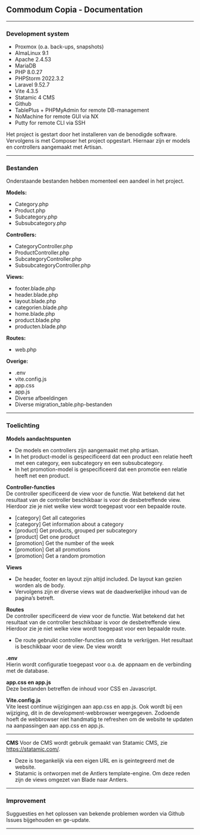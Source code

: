 <h2>Commodum Copia - Documentation</h2>
<hr>
<h3>Development system</h3>

- Proxmox (o.a. back-ups, snapshots)
- AlmaLinux 9.1
- Apache 2.4.53
- MariaDB
- PHP 8.0.27
- PHPStorm 2022.3.2
- Laravel 9.52.7
- Vite 4.3.5
- Statamic 4 CMS
- Github
- TablePlus + PHPMyAdmin for remote DB-management
- NoMachine for remote GUI via NX
- Putty for remote CLI via SSH

Het project is gestart door het installeren van de benodigde software. 
Vervolgens is met Composer het project opgestart. Hiernaar zijn er
models en controllers aangemaakt met Artisan.

<hr>
<h3>Bestanden</h3>
Onderstaande bestanden hebben momenteel een aandeel in het project.
  
**Models:**
- Category.php
- Product.php
- Subcategory.php
- Subsubcategory.php

**Controllers:**
- CategoryController.php
- ProductController.php
- SubcategoryController.php
- SubsubcategoryController.php

**Views:**
- footer.blade.php
- header.blade.php
- layout.blade.php
- categorien.blade.php
- home.blade.php
- product.blade.php
- producten.blade.php

**Routes:**
- web.php

**Overige:**
- .env
- vite.config.js
- app.css
- app.js
- Diverse afbeeldingen
- Diverse migration_table.php-bestanden

<hr>
<h3>Toelichting</h3>

**Models aandachtspunten**
-	De models en controllers zijn aangemaakt met php artisan.
-	In het product-model is gespecificeerd dat een product een relatie heeft met een category, een subcategory en een subsubcategory.
-	In het promotion-model is gespecificeerd dat een promotie een relatie heeft net een product.

**Controller-functies** <br>
De controller specificeerd de view voor de functie. Wat betekend dat het resultaat van de controller beschikbaar is voor de desbetreffende view. Hierdoor zie je niet welke view wordt toegepast voor een bepaalde route.
-	[category] Get all categories
-	[category] Get information about a category
-	[product] Get products, grouped per subcategory
-	[product] Get one product
-	[promotion] Get the number of the week
-	[promotion] Get all promotions
-	[promotion] Get a random promotion

**Views**
-	De header, footer en layout zijn altijd included. De layout kan gezien worden als de body.
-	Vervolgens zijn er diverse views wat de daadwerkelijke inhoud van de pagina’s betreft.

**Routes** <br>
De controller specificeerd de view voor de functie. Wat betekend dat het resultaat van de controller beschikbaar is voor de desbetreffende view. Hierdoor zie je niet welke view wordt toegepast voor een bepaalde route.
-	De route gebruikt controller-functies om data te verkrijgen. Het resultaat is beschikbaar voor de view. De view wordt

**.env** <br>
Hierin wordt configuratie toegepast voor o.a. de appnaam en de verbinding met de database.

**app.css en app.js** <br>
Deze bestanden betreffen de inhoud voor CSS en Javascript.

**Vite.config.js** <br>
Vite leest continue wijzigingen aan app.css en app.js. Ook wordt bij een wijziging, dit in de development-webbrowser weergegeven. Zodoende hoeft de webbrowser niet handmatig te refreshen om de website te updaten na aanpassingen aan app.css en app.js.
<hr>

**CMS**
Voor de CMS wordt gebruik gemaakt van Statamic CMS, zie https://statamic.com/.
- Deze is toegankelijk via een eigen URL en is geintegreerd met de website.
- Statamic is ontworpen met de Antlers template-engine. Om deze reden zijn de views 
omgezet van Blade naar Antlers.

<hr>
<h3>Improvement</h3>
Sugguesties en het oplossen van bekende problemen worden via Github Issues bijgehouden en ge-update.
<hr>
